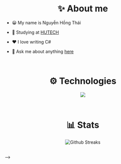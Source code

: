 
  <h1 align="center">✨ About me</h1>
  
- 😀 My name is Nguyễn Hồng Thái

- 📖 Studying at [HUTECH](https://www.hutech.edu.vn/)

- ❤️ I love writing C#

- 💬 Ask me about anything [here](https://github.com/slimaeus/slimaeus/issues)
<br>

<h1 align="center">⚙ Technologies</h1>

<p align="center">
  <a href="https://skillicons.dev">
    <img src="https://skillicons.dev/icons?i=cs,js,ts,dart,postgres,mongodb,redis,rabbitmq,visualstudio,vscode,postman,github,dotnet,react,flutter,nextjs,azure,vercel,docker,k8s,html,css,bootstrap,jquery&perline=12" />
  </a>
</p>

<br>

<h1 align="center">📊 Stats</h1>

<p align="center">
  <img alt="Github Streaks" src="https://github-readme-streak-stats.herokuapp.com/?user=slimaeus&theme=dracula&hide_border=true&card_width=600" />
</p>

<br> -->
